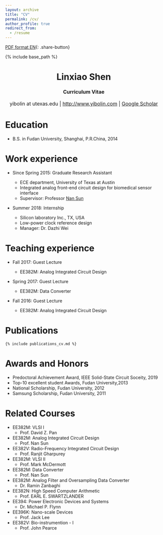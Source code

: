 ```yaml
---
layout: archive
title: "CV"
permalink: /cv/
author_profile: true
redirect_from:
  - /resume
---
```


[PDF format EN](/cv_linxiao/LinxiaoSHEN_201902.pdf){: .share-button}

{% include base_path %}

<h1 class="western" align="center"><b>Linxiao Shen</b></h1>
<p style="line-height: 1.5;" align="center"><span style="font-size: medium;"><b>Curriculum Vitae</b> </span></p>
<p style="line-height: 1.5;" align="center"><span style="font-size: medium;">yibolin at  utexas.edu | <a href="http://www.yibolin.com/">http://www.yibolin.com</a> | <a href="https://scholar.google.com/citations?user=155hQCcAAAAJ&hl=en">Google Scholar</a></span></p>

Education
======
* B.S. in Fudan University, Shanghai, P.R.China, 2014

Work experience
======
* Since Spring 2015: Graduate Research Assistant
  * ECE department, University of Texas at Austin 
  * Integrated analog front-end circuit design for biomedical sensor interface
  * Supervisor: Professor [Nan Sun](https://www.cerc.utexas.edu/~nansun/)

* Summer 2018: Internship
  * Silicon laboratory Inc., TX, USA
  * Low-power clock reference design
  * Manager: Dr. Dazhi Wei
  
Teaching experience
======
* Fall 2017: Guest Lecture 
  * EE382M: Analog Integrated Circuit Design
  
* Spring 2017: Guest Lecture 
  * EE382M: Data Converter
  
* Fall 2016: Guest Lecture 
  * EE382M: Analog Integrated Circuit Design
  
Publications
======

    {% include publications_cv.md %}
  
Awards and Honors
======
* Predoctoral Achievement Award, IEEE Solid-State Circuit Soceity, 2019
* Top-10 excellent student Awards, Fudan University,2013
* National Scholarship, Fudan University, 2012 
* Samsung Scholarship, Fudan University, 2011 

Related Courses 
======
* EE382M: VLSI I
  * Prof. David Z. Pan
* EE382M: Analog Integrated Circuit Design 
  * Prof. Nan Sun
* EE382V: Radio-Frequency Integrated Circuit Design
  * Prof. Ranjit Gharpurey 
* EE382M: VLSI II 
  * Prof. Mark McDermott
* EE382M: Data Converter
  * Prof. Nan Sun 
* EE382M: Analog Filter and Oversampling Data Converter
  * Dr. Ramin Zanbaghi
* EE382N: High Speed Computer Arithmetic
  * Prof. EARL E. SWARTZLANDER
* EE394: Power Electronic Devices and Systems
  * Dr. Michael P. Flynn
* EE396K: Nano-scale Devices
  * Prof. Jack Lee
* EE382V: Bio-instrumention - I 
  * Prof. John Pearce
